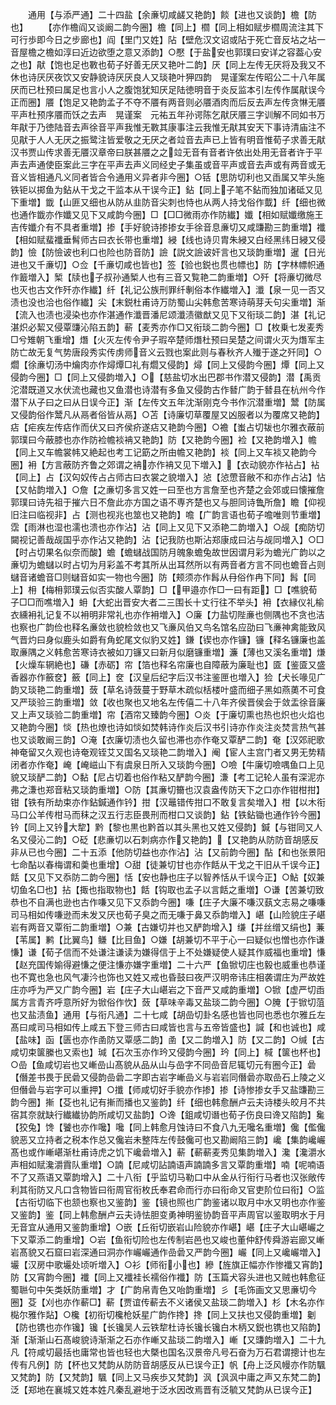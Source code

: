 <!-- { "loadSidebar": true } -->
　　通用【与添严通】二十四盐【余亷切咸鹾又艳韵】餤【进也又谈韵】檐【防也】
　　【亦作檐阎又谈阚二韵今圈】檐【同上】櫩【同上相如赋步櫩周流注其下可行歩即今日之步廊也】阎【里门又姓】阽【壁危汉文诏或阽于死亡音反坫之坫一音屋檐之檐如淳曰近边欲堕之意又添韵】○懕【于盐安也郭璞曰安详之容葢心安之也】猒【饱也足也斁也荀子好善无厌又艳叶二韵】厌【同上左传无厌将及我又不休也诗厌厌夜饮又安静貌诗厌厌良人又琰艳叶狎四韵　晃谨案左传昭公二十八年属厌而已杜预曰属足也言小人之腹饱犹知厌足陆徳明音于炎反监本引左传作属猒误今正而圈】餍【饱足又艳韵孟子不夺不餍有两音则必餍酒肉而后反去声左传贪惏无餍平声杜预序餍而饫之去声　晃谨案　元祐五年孙谔陈乞猒厌餍三字训解不同如书万年猒于乃徳陆音去声徐音平声我惟无斁其康事注云我惟无猒其安天下事诗清庙注不见猒于人人无厌之振鹭注皆爱敬之无厌之者竝音去声已上皆有明音惟荀子求善无猒汉书贾山传求善无餍汉章帝曰朕甚餍之之竝无音有音者许依出处用无音者许于平声去声通使臣案此三字在平声去声义同经史子集虽或音平声或音去声或有两音或无音义皆相通凡义同者皆合令通用义异者非今圈】○铦【思防切利也又臿属又竿头施铁钜以掷鱼为鉆从干戈之干监本从干误今正】鉆【同上子笔不鉆而独加诸砥又见下重増】韱【山匪又细也从防从韭防音尖刺也恃也从两人持戈俗作韯】纤【细也微也通作韱亦作孅又见下又咸韵今圈】□【□□微雨亦作防纎】孅【相如赋孅缴施王吉传孅介有不具者重増】掺【手好貌诗掺掺女手徐音息亷切又咸豏勘三韵重増】襳【相如赋蜚襳垂髾师古曰衣长带也重増】綅【线也诗贝胄朱綅又白经黑纬日綅又侵韵】憸【防憸诐也利口也险也防音防】譣【説文譣诐奸言也又琰韵重増】暹【日光进也又千亷切】○佥【千亷切咸也皆也】签【验也鋭也贯也幖也】防【字林幖帜通作籖増入】椠【牍也子叔孙通椠人也有三音又覧艳二韵重増】○歼【将亷切微尽也灭也古文作歼亦作纎】纤【礼记公族刑罪纤剸俗本作纎増入】瀸【泉一见一否又渍也没也洽也俗作纎】尖【末鋭杜甫诗万防蜀山尖韩愈苦寒诗萌芽夭句尖重増】渐【流入也渍也浸染也亦作湛通作瀸晋潘尼颂瀸渍徽猷又见下又衔琰二韵】湛【礼记湛炽必絜又侵覃豏沁陷五韵】蔪【麦秀亦作□又衔琰二韵今圈】□【枚乗七发麦秀□兮雉朝飞重增】熸【火灭左传令尹子瑕卒楚师熸杜预曰吴楚之间谓火灭为熸军主防亡故无复气势唐段秀实传虏师音义云戮也案此则与春秋齐人殱于遂之歼同】○爓【徐亷切汤中爚肉亦作燖燂□礼有爓又侵韵】燖【同上又侵韵今圈】燂【同上又侵韵今圈】□【同上又侵韵増入】○【慈盐切水出巴郡书作潜又侵韵】潜【禹贡沱潜既道又水伏流也藏也又鱼潜也诗潜有多鱼又侵韵古作朁广韵于朁县在杭州今作潜下从子曰之曰从日误今正】渐【左传文五年沈渐刚克今书作沉潜重増】鬵【防属又侵韵俗作鬵凡从鬲者俗皆从鬲】○苫【诗廉切草覆屋又凶服者以为覆席又艳韵】痁【疟疾左传痁作而伏又曰齐侯疥遂痁又艳韵今圈】○襜【蚩占切韨也尔雅衣蔽前郭璞曰今蔽膝也亦作防裣幨裧袡又艳韵】防【又艳韵今圈】裣【又艳韵増入】幨【同上又车幨裳帏又絶起也考工记筯之所由幨又艳韵】裧【同上又车裧又艳韵今圈】衻【方言蔽防齐鲁之郊谓之袡亦作袡又见下増入】【衣动貌亦作袩占】袩【同上】占【汉匃奴传占占师古曰衣裳之貌増入】惉【惉慸音敝不和亦作占沾】怗【又帖韵増入】○詹【之亷切多言又姓一曰至也方言詹至也齐楚之会郊或曰懐摧詹郭璞曰诗先祖于摧六日不詹此亦方国之语不専齐楚也又与胆同诗鲁所詹】瞻【仰视旧注曰临视非】占【测也视兆也筮也又艳韵】噡【广韵言语也荀子噡唯则节重増】霑【雨淋也湿也濡也溃也亦作沾】沾【同上又见下又添艳二韵増入】○觇【痴防切闚视记善哉觇国乎亦作沾又艳韵】沾【记我防也斯沾郑康成曰沾与觇同増入】○□【时占切果名似奈而酸】蟾【蟾蠩战国防月魄象蟾兔故世因谓月彩为蟾光广韵以之亷切为蟾蠩以时占切为月彩盖不考其所从出耳然所以有两音者方言不同也蟾音占则蠩音诸蟾音□则蠩音如实一物也今圈】防【颊须亦作髥从冄俗作冉下同】髥【同上】枏【梅枏郭璞云似否实酸人覃韵】□【甲邉亦作□一曰有距】□【噍貌荀子□□而噍増入】蚦【大蛇出晋安大者二三围长十丈行往不举头】衻【衣縁仪礼榆衣纁衻礼记复不以衻明非常礼也亦作衻増入】○廉【力盐切陛亷也侧隅也不贪也洁也察也广韵俭也释名亷敛也貌检敛也又飞亷风伯又鸟名馆名应劭曰飞亷神禽能致风气晋灼曰身似鹿头如爵有角蛇尾文似豹又姓】鎌【锲也亦作镰】镰【释名镰廉也盖取亷隅之义韩愈苦寒诗衣被如刀镰又曰新月似磨镰重増】濂【薄也又溪名重増】熑【火燥车辋絶也】磏【赤砺】帘【箔也释名帘廉也自障蔽为廉耻也】匳【鉴匳又盛香器亦作籢奁】籢【同上】奁【汉皇后纪字后汉书注鉴匣也増入】猃【犬长喙见广韵又琰艳二韵重増】蔹【草名诗蔹蔓于野草木疏似栝楼叶盛而细子黑如燕薁不可食又严琰验三韵重増】敛【收也聚也又地名左传僖二十八年齐侯晋侯会于敛盂徐音廉又上声又琰验二韵重増】帘【酒帘又臻韵今圈】○炎【于廉切熏也热也炽也火焰也又艳韵今圈】惔【热也燎也诗如惔如焚韩诗作炎后汉书引诗亦作炎注炎焚言热气甚也又谈敢阚三韵】○淹【衣廉切渍也久留也滞也亦作奄又覃酽二韵】奄【汉郊祀歌神奄留又久观也诗奄观铚艾又国名又琰艳二韵増入】阉【宦人主宫门者又男无势精闭者亦作奄】崦【崦嵫山下有虞泉日所入又琰韵今圈】○噞【牛廉切噞喁鱼口上见貌又琰酽二韵】○黏【尼占切着也俗作粘又酽韵今圈】溓【考工记轮人虽有深泥亦弗之溓也郑音粘又琰韵重増】○防【其亷切籋也汉袁盎传防天下之口亦作钳柑拑】钳【铁有所劫束亦作鉆鍼通作钤】拑【汉鼂错传拑口不敢复言矣増入】柑【以木衔马口公羊传柑马而秣之汉五行志臣畏刑而柑口又谈韵】鉆【铁鉆锄也通作钤今圈】钤【同上又钤大犂】黔【黎也黒也黔首以其头黑也又姓又侵韵】鍼【与钳同又人名又侵沁二韵】○砭【悲亷切以石刺病亦作又艳韵】【又艳韵从防防音胡感反非从已也今圈】二十五添【他防切益也亦作沾】沾【又前韵今圈】酟【和也张景阳七命酟以春梅谓和羮也重增】○甜【徒兼切甘也亦作餂从干戈之干旧从千误今正】餂【又见下又忝防二韵今圈】恬【安也静也庄子以智养恬从千误今正】○鮎【奴兼切鱼名□也】拈【掫也指取物也】餂【钩取也孟子以言餂之重増】○谦【苦兼切致恭也不自满也逊也古作嗛又见下又忝韵今圈】嗛【庄子大廉不嗛汉蓺文志易之嗛嗛司马相如传嗛逊而未发又厌也荀子臭之而无嗛于鼻又忝韵増入】嵁【山险貌庄子嵁岩有两音又覃衔二韵重増】○兼【古嫌切并也又酽韵增入】缣【并丝缯又绢也】蒹【苇属】鹣【比翼鸟】鳒【比目鱼】○嫌【胡兼切不平于心一曰疑似也憎也亦作谦慊】谦【荀子信而不处谦注谦读为嫌得信于上不处嫌疑使人疑其作威福也重增】慊【赵充国传媮得避慊之便注慊亦嫌字重増】二十六严【鱼锨切庄也毅也威重也恭谨也不寛也急也风气凄汵也饰也又姓又戒也昏鼓曰夜严汉明帝讳庄相袭谓庄为严故姓庄亦呼为严又广韵今圈】岩【庄子大山嵁岩之下音严又咸韵重増】○锨【虚严切臿属方言青齐呼意所好为锨俗作忺】蔹【草味辛毒又盐琰二韵今圈】○腌【于锨切菹也又盐渍鱼】通用【与衔凡通】二十七咸【胡嵒切卦名感也皆也同也悉也尔雅丘左髙曰咸司马相如传上咸五下登三师古曰咸皆也言与五帝皆盛也】諴【和也诚也】咸【盐味】函【匮也亦作圅防又覃感二韵】圅【又二韵増入】防【又二韵】○缄【古咸切束箧縢也又索也】瑊【石次玉亦作玪又侵韵今圈】玪【同上】椷【箧也杯也】○嵒【鱼咸切岩也又嶃嵒山髙貌从品从山与嵒字不同嵒音尼辄切元有圈今正】碞【僭差书畏于民碞又侵韵嵒碞二字即古岩字嶃嵒义与岩岩同僭碞亦取嵒石上陵之义但僭碞与岩字可以重押】○攕【师咸切好手貌亦作掺】掺【诗惨掺女手又盐豏勘三韵今圈】摲【芟也礼记有摲而播也又鉴韵】纤【细也韩愈酬卢云夫诗楼头皎月不共宿其奈就缺行纎纎协韵所咸切又盐韵】○谗【鉏咸切谮也荀子伤良曰谗又陷韵】毚【狡兔】馋【饕也亦作嚵】嚵【同上韩愈月蚀诗曰不食八九无嚵名重増】儳【儖儳貌恶又立持者之税本作总又儳岩未整阵左传鼓儳可也又勘阚陷三韵】巉【集韵巉巗髙也或作嶃嵁渐杜甫诗虎之饥下巉碞増入】蔪【蔪蔪麦秀见集韵増入】瀺【瀺灂水声相如赋瀺灂霣队重増】○諵【尼咸切詀諵语声諵諵多言又覃韵重増】喃【呢喃语不了又燕语又覃韵增入】二十八衔【乎监切马勒口中从金从行衔行马者也汉张敞传利其衔防又凡口含物皆曰衔周官衔枚氏奉君命而行亦曰衔命又官吏阶位曰衔】○监【古衔切临下也颔也察也又鉴韵】鉴【镜也照也广韵鉴诸以取月中水又明也亦作鉴又鉴韵】鉴【同上韩愈酬卢云夫诗怯胆变勇神明鉴协韵音平声周官以鉴取明水于月无音宜从通用又鉴韵重增】○嵌【丘衔切嵌岩山险貌亦作嵁】嵁【庄子大山嵁巗之下又覃添二韵重增】○岩【鱼衔切险也左传制岩邑也又峻也董仲舒传舜游岩廊又嶃岩髙貌又石窟曰岩深通曰洞亦作巗巗通作嵒碞又严韵今圈】巗【同上又巉巗増入】壧【汉房中歌壧处顷听増入】○衫【师衔小也】縿【旌旗正幅亦作惨襳又宵韵】防【又宵韵今圈】襳【同上又襳袿长襦俗作襳】防【玉篇犬容头进也又贼也韩愈征蜀聮句中矢类妖防重増】才【广韵帛青色又咍韵重増】彡【毛饰画文又思亷切今圈】芟【刈也亦作蔪□】蔪【贾谊传蔪去不义诸侯又盐琰二韵増入】杉【木名亦作檆尔雅作煔】○欃【初衔切欃枪妖星广韵作搀】搀【同上又扶也又侵韵重増】劖【防也镌也亦作镵】镵【长镵吴人云铁犂杜诗长镵长镵白木柄又鋭也镌也又陷韵】渐【渐渐山石髙峻貌诗渐渐之石亦作嶃又盐琰二韵増入】嶃【又豏韵増入】二十九凡【符咸切最括也庸常也皆也轻也大槩也国名汉景帝凡号石奋为万石君谓摠计也左传有凡例】防【杯也又梵韵从防防音胡感反从已误今正】帆【舟上泛风幔亦作防颿又梵韵】防【又梵韵】颿【同上又马疾歩又梵韵】沨【沨沨中庸之声又东梵二韵】泛【郑地在襄城又姓本姓凡秦乱避地于泛水因改焉晋有泛毓又梵韵从已误今正】
